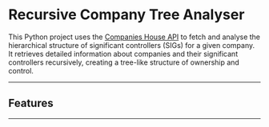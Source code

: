 # Recursive Company Tree Analyser

This Python project uses the [Companies House API](https://developer.company-information.service.gov.uk/) to fetch and analyse the hierarchical structure of significant controllers (SIGs) for a given company. It retrieves detailed information about companies and their significant controllers recursively, creating a tree-like structure of ownership and control.

---

## Features

---